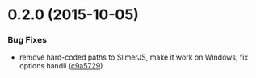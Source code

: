 <a name="0.2.0"></a>
# 0.2.0 (2015-10-05)


### Bug Fixes

* remove hard-coded paths to SlimerJS, make it work on Windows; fix options handli ([c9a5729](https://github.com/nfroidure/karma-slimerjs-launcher/commit/c9a5729))



